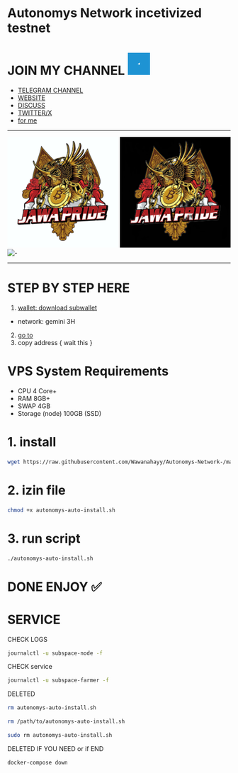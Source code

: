 # Autonomys Network  incetivized testnet

# JOIN MY CHANNEL <img src="https://github.com/Wawanahayy/Autonomys-Network-/blob/main/telegram.gif" alt="JOIN MY CHANNEL" width="50" height="50">
- [TELEGRAM CHANNEL](https://t.me/AirdropJP_JawaPride)
- [WEBSITE](https://linktr.ee/Jawa_Pride_ID)
- [DISCUSS](https://t.me/AirdropJPdiskusi)
- [TWITTER/X](https://x.com/JAWAPRIDE_ID)
- [for me](https://t.me/timplexzz)
- - - - - - - - -
<img src="https://github.com/Wawanahayy/Autonomys-Network-/blob/main/photo.jpg" alt="-" width="250" height="250"> <img src="https://github.com/Wawanahayy/Autonomys-Network-/blob/main/photo1.jpg" alt="-" width="250" height="250"> <img src="https://github.com/Wawanahayy/Autonomys-Network-/blob/main/2in1.gif" alt="-" width="250" height="250">
- - - - - - - - -

# STEP BY STEP HERE
1. [wallet: download subwallet](https://chromewebstore.google.com/detail/subwallet-polkadot-wallet/onhogfjeacnfoofkfgppdlbmlmnplgbn)
- network: gemini 3H
2. [go to](https://astral.autonomys.xyz/gemini-3h/staking)
3. copy address { wait this }

# VPS System Requirements
- CPU  4 Core+
- RAM  8GB+
- SWAP  4GB
- Storage (node)  100GB (SSD)
# 1. install
```bash
wget https://raw.githubusercontent.com/Wawanahayy/Autonomys-Network-/main/autonomys-auto-install.sh
```

# 2. izin file
```bash
chmod +x autonomys-auto-install.sh
```

# 3. run script 
```bash
./autonomys-auto-install.sh
```



# DONE ENJOY ✅

# SERVICE 

CHECK LOGS
```bash
journalctl -u subspace-node -f
```
CHECK service
```bash
journalctl -u subspace-farmer -f
```

DELETED
```bash
rm autonomys-auto-install.sh
```
```bash
rm /path/to/autonomys-auto-install.sh
```
```bash
sudo rm autonomys-auto-install.sh
```

DELETED IF YOU NEED or if END
```bash
docker-compose down
```
